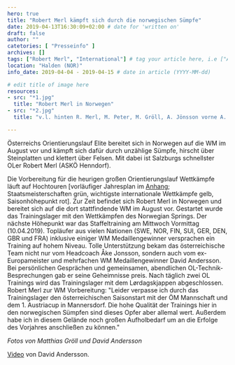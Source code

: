 ```yaml
---
hero: true
title: "Robert Merl kämpft sich durch die norwegischen Sümpfe"
date: 2019-04-13T16:30:09+02:00 # date for 'written on'
draft: false
author: ""
catetories: [ "Presseinfo" ]
archives: []
tags: ["Robert Merl", "International"] # tag your article here, i.e ["Austria Cup", "Robert Merl"]
location: "Halden (NOR)"
info_date: 2019-04-04 - 2019-04-15 # date in article (YYYY-MM-dd)

# edit title of image here
resources:
- src: "*1.jpg"
  title: "Robert Merl in Norwegen"
- src: "*2.jpg"
  title: "v.l. hinten R. Merl, M. Peter, M. Gröll, A. Jönsson vorne A. Gassner, U. Kadan, J. Trummer, L. Ramstein, C. Polzer"

---
```


Österreichs Orientierungslauf Elite bereitet sich in Norwegen auf die WM im August vor und kämpft sich dafür durch unzählige Sümpfe, hirscht über Steinplatten und klettert über Felsen. Mit dabei ist Salzburgs schnellster OLer Robert Merl (ASKÖ Henndorf).

<!--more-->

Die Vorbereitung für die heurigen großen Orientierungslauf Wettkämpfe läuft auf Hochtouren [vorläufiger Jahresplan im [Anhang](/pressinfo/2019/02/plan_2019_Robert_Merl.xlsx); Staatsmeisterschaften grün, wichtigste internationale Wettkämpfe gelb, Saisonhöhepunkt rot]. Zur Zeit befindet sich Robert Merl in Norwegen und bereitet sich auf die dort stattfindende WM im August vor. Gestartet wurde das Trainingslager mit den Wettkämpfen des Norwegian Springs. Der nächste Höhepunkt war das Staffeltraining am Mittwoch Vormittag (10.04.2019). Topläufer aus vielen Nationen (SWE, NOR, FIN, SUI, GER, DEN, GBR und FRA) inklusive einiger WM Medaillengewinner versprachen ein Training auf hohem Niveau. Tolle Unterstützung bekam das österreichische Team nicht nur vom Headcoach Åke Jonsson, sondern auch vom ex-Europameister und mehrfachen WM Medaillengewinner David Andersson. Bei persönlichen Gesprächen und gemeinsamen, abendlichen OL-Technik-Besprechungen gab er seine Geheimnisse preis. Nach täglich zwei OL Trainings wird das Trainingslager mit dem Lørdagskjappen abgeschlossen. 
Robert Merl zur WM Vorbereitung: "Leider verpasse ich durch das Trainingslager den österreichischen Saisonstart mit der ÖM Mannschaft und dem 1. Austriacup in Mannersdorf. Die hohe Qualität der Trainings hier in den norwegischen Sümpfen sind dieses Opfer aber allemal wert. Außerdem habe ich in diesem Gelände noch großen Aufholbedarf um an die Erfolge des Vorjahres anschließen zu können."

*Fotos von Matthias Gröll und David Andersson*

[Video](https://we.tl/t-d8OpJZdQbC) von David Andersson.

